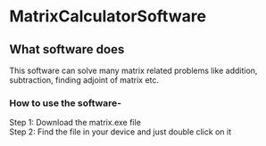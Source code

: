 # MatrixCalculatorSoftware

## What software does<br />
This software can solve many matrix related problems like addition, subtraction, finding adjoint of matrix etc.<br />

### How to use the software-
Step 1: Download the matrix.exe file<br />
Step 2: Find the file in your device and just double click on it
